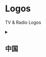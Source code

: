 # Logos
TV &amp; Radio Logos

<details>
<summary><h2>中国</h2></summary>
    <details>
<summary><h3>香港</h3></summary>
    <details>
<summary><h3>台湾</h3></summary>
    <details>
<summary><h3>澳门</h3></summary>

<details>
<summary><h2>国外</h2></summary>

这里是折叠起来的内容...

可以包含任何HTML元素：图片、列表、表格等
</details>
